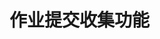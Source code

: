 <!--
 * @Author: LetMeFly
 * @Date: 2021-07-20 11:43:40
 * @LastEditors: LetMeFly
 * @LastEditTime: 2021-07-20 11:44:34
-->
# 作业提交收集功能